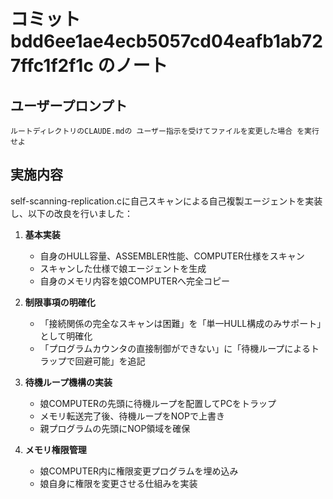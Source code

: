 # コミット bdd6ee1ae4ecb5057cd04eafb1ab727ffc1f2f1c のノート

## ユーザープロンプト

```
ルートディレクトリのCLAUDE.mdの ユーザー指示を受けてファイルを変更した場合 を実行せよ
```

## 実施内容

self-scanning-replication.cに自己スキャンによる自己複製エージェントを実装し、以下の改良を行いました：

1. **基本実装**
   - 自身のHULL容量、ASSEMBLER性能、COMPUTER仕様をスキャン
   - スキャンした仕様で娘エージェントを生成
   - 自身のメモリ内容を娘COMPUTERへ完全コピー

2. **制限事項の明確化**
   - 「接続関係の完全なスキャンは困難」を「単一HULL構成のみサポート」として明確化
   - 「プログラムカウンタの直接制御ができない」に「待機ループによるトラップで回避可能」を追記

3. **待機ループ機構の実装**
   - 娘COMPUTERの先頭に待機ループを配置してPCをトラップ
   - メモリ転送完了後、待機ループをNOPで上書き
   - 親プログラムの先頭にNOP領域を確保

4. **メモリ権限管理**
   - 娘COMPUTER内に権限変更プログラムを埋め込み
   - 娘自身に権限を変更させる仕組みを実装
